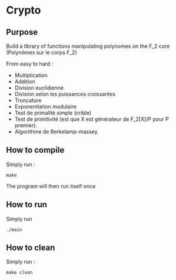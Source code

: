 # Crypto

## Purpose

Build a library of functions manipulating polynomes on the F_2 core (Polynômes sur le corps F_2)

From easy to hard :

- Multiplication
- Addition
- Division euclidienne
- Division selon les puissances croissantes
- Troncature
- Exponentiation modulaire
- Test de primalité simple (crible)
- Test de primitivité (est que X est générateur de F_2[X]/P pour P premier).
- Algorithme de Berkelamp-massey

## How to compile

Simply run :
```
make
```
The program will then run itself once

## How to run

Simply run
```
./main
```

## How to clean

Simply run :
```
make clean
```